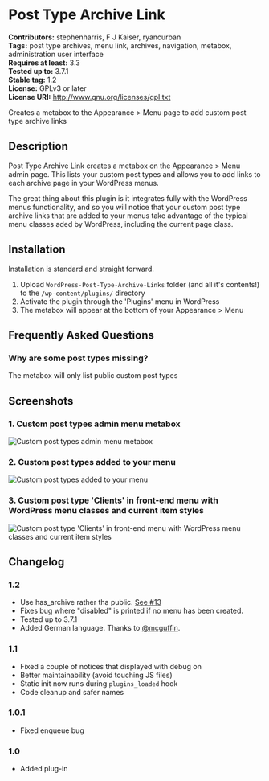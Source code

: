 # Post Type Archive Link #
**Contributors:** stephenharris, F J Kaiser, ryancurban  
**Tags:** post type archives, menu link, archives, navigation, metabox, administration user interface  
**Requires at least:** 3.3  
**Tested up to:** 3.7.1  
**Stable tag:** 1.2  
**License:** GPLv3 or later  
**License URI:** http://www.gnu.org/licenses/gpl.txt  

Creates a metabox to the Appearance > Menu page to add custom post type archive links

## Description ##

Post Type Archive Link creates a metabox on the Appearance > Menu admin page. This lists your custom post types and allows you to add links to each archive page in your WordPress menus.

The great thing about this plugin is it integrates fully with the WordPress menus functionality, and so you will notice that your custom post type archive links that are added to your menus take advantage of the typical menu classes aded by WordPress, including the current page class.


## Installation ##

Installation is standard and straight forward.

1. Upload `WordPress-Post-Type-Archive-Links` folder (and all it's contents!) to the `/wp-content/plugins/` directory
1. Activate the plugin through the 'Plugins' menu in WordPress
1. The metabox will appear at the bottom of your Appearance > Menu


## Frequently Asked Questions ##

### Why are some post types missing? ###

The metabox will only list public custom post types


## Screenshots ##

### 1. Custom post types admin menu metabox ###
![Custom post types admin menu metabox](/screenshot-1.png)

### 2. Custom post types added to your menu ###
![Custom post types added to your menu](/screenshot-2.png)

### 3. Custom post type 'Clients' in front-end menu with WordPress menu classes and current item styles ###
![Custom post type 'Clients' in front-end menu with WordPress menu classes and current item styles](/screenshot-3.png)



## Changelog ##

### 1.2 ###
* Use has_archive rather tha public. [See #13](https://github.com/stephenharris/WordPress-Post-Type-Archive-Links/issues/13)
* Fixes bug where "disabled" is printed if no menu has been created.
* Tested up to 3.7.1
* Added German language. Thanks to [@mcguffin](https://github.com/mcguffin).

### 1.1 ###
* Fixed a couple of notices that displayed with debug on
* Better maintainability (avoid touching JS files)
* Static init now runs during <code>plugins_loaded</code> hook
* Code cleanup and safer names

### 1.0.1 ###
* Fixed enqueue bug

### 1.0 ###
* Added plug-in
